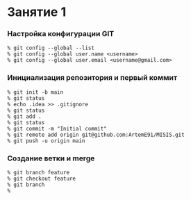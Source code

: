 # Занятие 1

### Настройка конфигурации GIT

```shell
% git config --global --list
% git config --global user.name <username>
% git config --global user.email <username@gmail.com>
```

### Инициализация репозитория и первый коммит

```shell
% git init -b main
% git status
% echo .idea >> .gitignore
% git status
% git add .
% git status
% git commit -m "Initial commit"
% git remote add origin git@github.com:ArtemE91/MISIS.git
% git push -u origin main
```

### Создание ветки и merge
```shell
% git branch feature 
% git checkout feature 
% git branch 
% 
```
